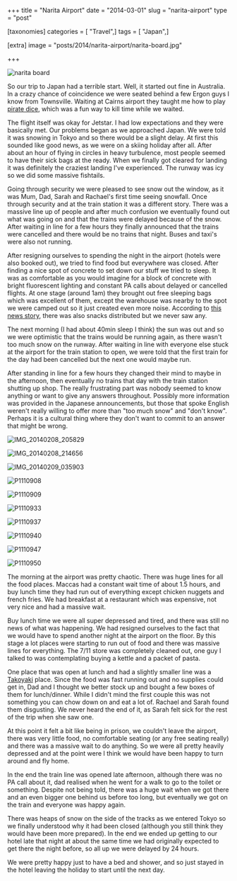 +++
title = "Narita Airport"
date = "2014-03-01"
slug = "narita-airport"
type = "post"

[taxonomies]
categories = [ "Travel",]
tags = [ "Japan",]

[extra]
image = "posts/2014/narita-airport/narita-board.jpg"

+++

![narita board](narita-board.jpg)

So our trip to Japan had a terrible start. Well, it started out fine in Australia. In a crazy chance of coincidence we were seated behind a few Ergon guys I know from Townsville. Waiting at Cairns airport they taught me how to play [pirate dice](http://en.wikipedia.org/wiki/Liar's_dice), which was a fun way to kill time while we waited.

The flight itself was okay for Jetstar. I had low expectations and they were basically met. Our problems began as we approached Japan. We were told it was snowing in Tokyo and so there would be a slight delay. At first this sounded like good news, as we were on a skiing holiday after all. After about an hour of flying in circles in heavy turbulence, most people seemed to have their sick bags at the ready. When we finally got cleared for landing it was definitely the craziest landing I've experienced. The runway was icy so we did some massive fishtails.

Going through security we were pleased to see snow out the window, as it was Mum, Dad, Sarah and Rachael's first time seeing snowfall. Once through security and at the train station it was a different story. There was a massive line up of people and after much confusion we eventually found out what was going on and that the trains were delayed because of the snow. After waiting in line for a few hours they finally announced that the trains were cancelled and there would be no trains that night. Buses and taxi's were also not running.

After resigning ourselves to spending the night in the airport (hotels were also booked out), we tried to find food but everywhere was closed. After finding a nice spot of concrete to set down our stuff we tried to sleep. It was as comfortable as you would imagine for a block of concrete with bright fluorescent lighting and constant PA calls about delayed or cancelled flights. At one stage (around 1am) they brought out free sleeping bags which was excellent of them, except the warehouse was nearby to the spot we were camped out so it just created even more noise. According to [this news story](http://www.japantimes.co.jp/news/2014/02/09/national/worst-blizzard-in-45-years-claims-seven-1000-hurt/#.Uw3TsvSSwVg), there was also snacks distributed but we never saw any.

The next morning (I had about 40min sleep I think) the sun was out and so we were optimistic that the trains would be running again, as there wasn't too much snow on the runway. After waiting in line with everyone else stuck at the airport for the train station to open, we were told that the first train for the day had been cancelled but the next one would maybe run.

After standing in line for a few hours they changed their mind to maybe in the afternoon, then eventually no trains that day with the train station shutting up shop. The really frustrating part was nobody seemed to know anything or want to give any answers throughout. Possibly more information was provided in the Japanese announcements, but those that spoke English weren't really willing to offer more than "too much snow" and "don't know". Perhaps it is a cultural thing where they don't want to commit to an answer that might be wrong.

![IMG_20140208_205829](img_20140208_205829.jpg)

![IMG_20140208_214656](img_20140208_214656.jpg)

![IMG_20140209_035903](img_20140209_035903.jpg)

![P1110908](p1110908.jpg)

![P1110909](p1110909.jpg)

![P1110933](p1110933.jpg)

![P1110937](p1110937.jpg)

![P1110940](p1110940.jpg)

![P1110947](p1110947.jpg)

![P1110950](p1110950.jpg)

The morning at the airport was pretty chaotic. There was huge lines for all the food places. Maccas had a constant wait time of about 1.5 hours, and buy lunch time they had run out of everything except chicken nuggets and french fries. We had breakfast at a restaurant which was expensive, not very nice and had a massive wait.

Buy lunch time we were all super depressed and tired, and there was still no news of what was happening. We had resigned ourselves to the fact that we would have to spend another night at the airport on the floor. By this stage a lot places were starting to run out of food and there was massive lines for everything. The 7/11 store was completely cleaned out, one guy I talked to was contemplating buying a kettle and a packet of pasta.

One place that was open at lunch and had a slightly smaller line was a [Takoyaki](http://en.wikipedia.org/wiki/Takoyaki) place. Since the food was fast running out and no supplies could get in, Dad and I thought we better stock up and bought a few boxes of them for lunch/dinner. While I didn't mind the first couple this was not something you can chow down on and eat a lot of. Rachael and Sarah found them disgusting. We never heard the end of it, as Sarah felt sick for the rest of the trip when she saw one.

At this point it felt a bit like being in prison, we couldn't leave the airport, there was very little food, no comfortable seating (or any free seating really) and there was a massive wait to do anything. So we were all pretty heavily depressed and at the point were I think we would have been happy to turn around and fly home.

In the end the train line was opened late afternoon, although there was no PA call about it, dad realised when he went for a walk to go to the toilet or something. Despite not being told, there was a huge wait when we got there and an even bigger one behind us before too long, but eventually we got on the train and everyone was happy again.

There was heaps of snow on the side of the tracks as we entered Tokyo so we finally understood why it had been closed (although you still think they would have been more prepared). In the end we ended up getting to our hotel late that night at about the same time we had originally expected to get there the night before, so all up we were delayed by 24 hours.

We were pretty happy just to have a bed and shower, and so just stayed in the hotel leaving the holiday to start until the next day.
